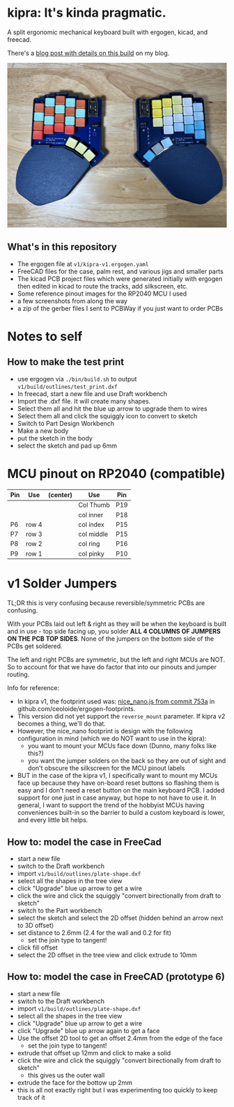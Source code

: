 # kipra: It's kinda pragmatic.

A split ergonomic mechanical keyboard built with ergogen, kicad, and freecad.

There's a [blog post with details on this build](https://peterlyons.com/problog/2024/05/kipra-keyboard/) on my blog.

![kipra v1](kipra-v1.jpg)

## What's in this repository

- The ergogen file at `v1/kipra-v1.ergogen.yaml`
- FreeCAD files for the case, palm rest, and various jigs and smaller parts
- The kicad PCB project files which were generated initially with ergogen then edited in kicad to route the tracks, add silkscreen, etc.
- Some reference pinout images for the RP2040 MCU I used
- a few screenshots from along the way
- a zip of the gerber files I sent to PCBWay if you just want to order PCBs

# Notes to self

## How to make the test print

- use ergogen via `./bin/build.sh` to output `v1/build/outlines/test_print.dxf`
- In freecad, start a new file and use Draft workbench
- Import the .dxf file. It will create many shapes.
- Select them all and hit the blue up arrow to upgrade them to wires
- Select them all and click the squiggly icon to convert to sketch
- Switch to Part Design Workbench
- Make a new body
- put the sketch in the body
- select the sketch and pad up 6mm

# MCU pinout on RP2040 (compatible)

| Pin | Use   | (center) | Use        | Pin |
| --- | ----- | -------- | ---------- | --- |
|     |       |          | Col Thumb  | P19 |
|     |       |          | col inner  | P18 |
| P6  | row 4 |          | col index  | P15 |
| P7  | row 3 |          | col middle | P15 |
| P8  | row 2 |          | col ring   | P16 |
| P9  | row 1 |          | col pinky  | P10 |

# v1 Solder Jumpers

TL;DR this is very confusing because reversible/symmetric PCBs are confusing.

With your PCBs laid out left & right as they will be when the keyboard is built and in use - top side facing up, you solder **ALL 4 COLUMNS OF JUMPERS ON THE PCB TOP SIDES**. None of the jumpers on the bottom side of the PCBs get soldered.

The left and right PCBs are symmetric, but the left and right MCUs are NOT. So to account for that we have do factor that into our pinouts and jumper routing.

Info for reference:

- In kipra v1, the footprint used was: [nice_nano.js from commit 753a](https://github.com/ceoloide/ergogen-footprints/blob/753a3464b552da21bd121a076ddfa4b47fadcfe8/nice_nano.js) in github.com/ceoloide/ergogen-footprints.
- This version did not yet support the `reverse_mount` parameter. If kipra v2 becomes a thing, we'll do that.
- However, the nice_nano footprint is design with the following configuration in mind (which we do NOT want to use in the kipra):
  - you want to mount your MCUs face down (Dunno, many folks like this?)
  - you want the jumper solders on the back so they are out of sight and don't obscure the silkscreen for the MCU pinout labels
- BUT in the case of the kipra v1, I specifically want to mount my MCUs face up because they have on-board reset buttons so flashing them is easy and I don't need a reset button on the main keyboard PCB. I added support for one just in case anyway, but hope to not have to use it. In general, I want to support the trend of the hobbyist MCUs having conveniences built-in so the barrier to build a custom keyboard is lower, and every little bit helps.


## How to: model the case in FreeCad

- start a new file
- switch to the Draft workbench
- import `v1/build/outlines/plate-shape.dxf`
- select all the shapes in the tree view
- click "Upgrade" blue up arrow to get a wire
- click the wire and click the squiggly "convert birectionally from draft to sketch"
- switch to the Part workbench
- select the sketch and select the 2D offset (hidden behind an arrow next to 3D offset)
- set distance to 2.6mm (2.4 for the wall and 0.2 for fit)
  - set the join type to tangent!
- click fill offset
- select the 2D offset in the tree view and click extrude to 10mm

## How to: model the case in FreeCAD (prototype 6)
- start a new file
- switch to the Draft workbench
- import `v1/build/outlines/plate-shape.dxf`
- select all the shapes in the tree view
- click "Upgrade" blue up arrow to get a wire
- click "Upgrade" blue up arrow again to get a face
- Use the offset 2D tool to get an offset 2.4mm from the edge of the face
  - set the join type to tangent!
- extrude that offset up 12mm and click to make a solid
- click the wire and click the squiggly "convert birectionally from draft to sketch"
  - this gives us the outer wall
- extrude the face for the bottow up 2mm
- this is all not exactly right but I was experimenting too quickly to keep track of it
